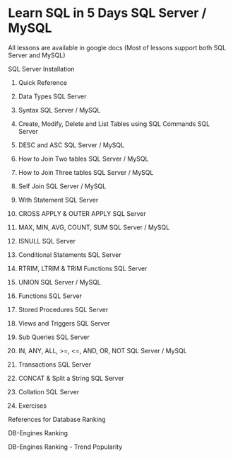 # Learn SQL in 5 Days SQL Server / MySQL
All lessons are available in google docs
(Most of lessons support both SQL Server and MySQL)

SQL Server Installation

1. Quick Reference

2. Data Types SQL Server

3. Syntax SQL Server / MySQL

4. Create, Modify, Delete and List Tables using SQL Commands SQL Server

5. DESC and ASC SQL Server / MySQL

6. How to Join Two tables SQL Server / MySQL

7. How to Join Three tables SQL Server / MySQL

8. Self Join SQL Server / MySQL

9. With Statement SQL Server

10. CROSS APPLY & OUTER APPLY SQL Server

11. MAX, MIN, AVG, COUNT, SUM SQL Server / MySQL

12. ISNULL SQL Server

13. Conditional Statements SQL Server

14. RTRIM, LTRIM & TRIM Functions SQL Server

15. UNION SQL Server / MySQL

16. Functions SQL Server

17. Stored Procedures SQL Server

18. Views and Triggers SQL Server

20. Sub Queries SQL Server

21. IN, ANY, ALL, >=, <=, AND, OR, NOT SQL Server / MySQL

22. Transactions SQL Server

23. CONCAT & Split a String SQL Server

24. Collation SQL Server

25. Exercises

References for Database Ranking

DB-Engines Ranking

DB-Engines Ranking - Trend Popularity

